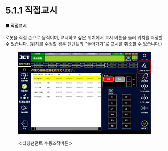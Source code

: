 # 5.1.1 직접교시

#### ■ 직접교시

로봇을 직접 손으로 움직이며, 교시하고 싶은 위치에서 교시 버튼을 눌러 위치를 저장할 수 있습니다. (위치를 수정할 경우 펜던트의 "돌아가기"로 교시를 취소할 수 있습니다.)

<figure><img src="img/section5.1.1_1.jpg" alt=""><figcaption><p>＜티칭팬던트 수동조작버튼＞</p></figcaption></figure>
